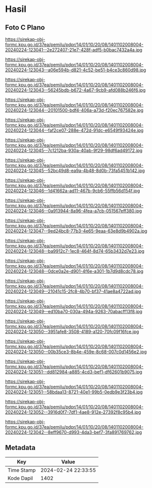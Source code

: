 # Hasil

## Foto C Plano

https://sirekap-obj-formc.kpu.go.id/37ea/pemilu/pdpr/14/01/10/20/08/1401102008004-20240224-123041--2e272407-21e7-428f-adf5-b0bac7432a4a.jpg

https://sirekap-obj-formc.kpu.go.id/37ea/pemilu/pdpr/14/01/10/20/08/1401102008004-20240224-123043--a06e594b-d821-4c52-be51-b4ce3c860d98.jpg

https://sirekap-obj-formc.kpu.go.id/37ea/pemilu/pdpr/14/01/10/20/08/1401102008004-20240224-123043--56245bdb-b672-4a67-9cb9-afd088b246f6.jpg

https://sirekap-obj-formc.kpu.go.id/37ea/pemilu/pdpr/14/01/10/20/08/1401102008004-20240224-123044--20101500-bdf4-406a-a73d-f20ec767582e.jpg

https://sirekap-obj-formc.kpu.go.id/37ea/pemilu/pdpr/14/01/10/20/08/1401102008004-20240224-123044--faf2ce07-288e-472d-91dc-e6549f93424e.jpg

https://sirekap-obj-formc.kpu.go.id/37ea/pemilu/pdpr/14/01/10/20/08/1401102008004-20240224-123045--7c1212ba-930a-40ab-9f29-98df6ad49172.jpg

https://sirekap-obj-formc.kpu.go.id/37ea/pemilu/pdpr/14/01/10/20/08/1401102008004-20240224-123045--52bc49d8-ea9a-4b48-8d0b-73fa5451b142.jpg

https://sirekap-obj-formc.kpu.go.id/37ea/pemilu/pdpr/14/01/10/20/08/1401102008004-20240224-123046--1d41662a-ad11-467b-9cb6-55ffb56d154f.jpg

https://sirekap-obj-formc.kpu.go.id/37ea/pemilu/pdpr/14/01/10/20/08/1401102008004-20240224-123046--0a913944-8a96-4fea-a7cb-051567eff380.jpg

https://sirekap-obj-formc.kpu.go.id/37ea/pemilu/pdpr/14/01/10/20/08/1401102008004-20240224-123047--9ed24bc8-77b3-4e65-9eaa-63e8d9b4902a.jpg

https://sirekap-obj-formc.kpu.go.id/37ea/pemilu/pdpr/14/01/10/20/08/1401102008004-20240224-123048--ba9912c7-1ec8-464f-8d74-65b3432d7e23.jpg

https://sirekap-obj-formc.kpu.go.id/37ea/pemilu/pdpr/14/01/10/20/08/1401102008004-20240224-123048--0dce0a2e-d901-4f6e-a301-1b7d9d8cdc78.jpg

https://sirekap-obj-formc.kpu.go.id/37ea/pemilu/pdpr/14/01/10/20/08/1401102008004-20240224-123049--21041c15-2fc8-4b70-bf37-41ae8a4722ad.jpg

https://sirekap-obj-formc.kpu.go.id/37ea/pemilu/pdpr/14/01/10/20/08/1401102008004-20240224-123049--ed10ba70-030a-494a-9263-70abacff13f8.jpg

https://sirekap-obj-formc.kpu.go.id/37ea/pemilu/pdpr/14/01/10/20/08/1401102008004-20240224-123050--3951afe8-3508-4189-a120-70fc09f16fce.jpg

https://sirekap-obj-formc.kpu.go.id/37ea/pemilu/pdpr/14/01/10/20/08/1401102008004-20240224-123050--00b35ce3-8b4e-459e-8c68-007c0d1456e2.jpg

https://sirekap-obj-formc.kpu.go.id/37ea/pemilu/pdpr/14/01/10/20/08/1401102008004-20240224-123051--dd812984-a885-4cd3-bef1-df62601b9075.jpg

https://sirekap-obj-formc.kpu.go.id/37ea/pemilu/pdpr/14/01/10/20/08/1401102008004-20240224-123051--58bdaa13-8721-40e1-99b5-0edb9e3f23b4.jpg

https://sirekap-obj-formc.kpu.go.id/37ea/pemilu/pdpr/14/01/10/20/08/1401102008004-20240224-123052--3916d0f7-7df1-4ae8-912e-27392f8c95b4.jpg

https://sirekap-obj-formc.kpu.go.id/37ea/pemilu/pdpr/14/01/10/20/08/1401102008004-20240224-123042--8eff9670-d993-4da3-bef7-3fa891769762.jpg


## Metadata

| Key        | Value               |
| ---------- | ------------------- |
| Time Stamp | 2024-02-24 22:33:55 |
| Kode Dapil | 1402                |




